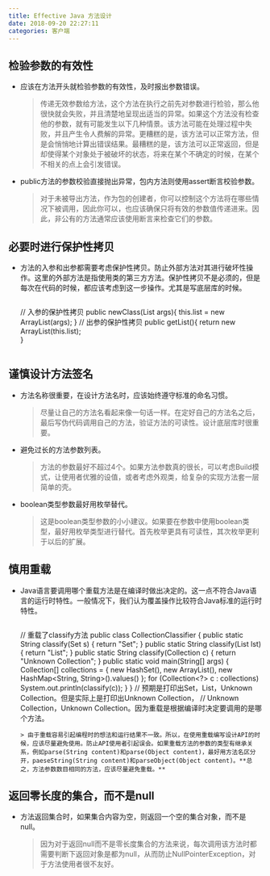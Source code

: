 ```yaml
---
title: Effective Java 方法设计
date: 2018-09-20 22:27:11
categories: 客户端
---
```


## 检验参数的有效性
-  应该在方法开头就检验参数的有效性，及时报出参数错误。
	
	> 传递无效参数给方法，这个方法在执行之前先对参数进行检验，那么他很快就会失败，并且清楚地呈现出适当的异常。如果这个方法没有检查他的参数，就有可能发生以下几种情景。该方法可能在处理过程中失败，并且产生令人费解的异常。更糟糕的是，该方法可以正常方法，但是会悄悄地计算出错误结果。最糟糕的是，该方法可以正常返回，但是却使得某个对象处于被破坏的状态，将来在某个不确定的时候，在某个不相关的点上会引发错误。

- public方法的参数校验直接抛出异常，包内方法则使用assert断言校验参数。

	> 对于未被导出方法，作为包的创建者，你可以控制这个方法将在哪些情况下被调用，因此你可以，也应该确保只将有效的参数值传递进来。因此，非公有的方法通常应该使用断言来检查它们的参数。
	
## 必要时进行保护性拷贝
- 方法的入参和出参都需要考虑保护性拷贝。防止外部方法对其进行破坏性操作。这里的外部方法是指使用类的第三方方法。保护性拷贝不是必须的，但是每次在代码的时候，都应该考虑到这一步操作。尤其是写底层库的时候。

	> ```java
	// 入参的保护性拷贝
	public newClass(List<String> args){
		this.list = new ArrayList<String>(args);
	}
	// 出参的保护性拷贝
	public getList(){
		return new ArrayList<String>(this.list);	
	}
	```
	
## 谨慎设计方法签名
- 方法名称很重要，在设计方法名时，应该始终遵守标准的命名习惯。

	> 尽量让自己的方法名看起来像一句话一样。在定好自己的方法名之后，最后写伪代码调用自己的方法，验证方法的可读性。设计底层库时很重要。
	
- 避免过长的方法参数列表。

	> 方法的参数最好不超过4个。如果方法参数真的很长，可以考虑Build模式，让使用者优雅的设值，或者考虑外观类，给复杂的实现方法套一层简单的壳。

- boolean类型参数最好用枚举替代。

	> 这是boolean类型参数的小小建议。如果要在参数中使用boolean类型，最好用枚举类型进行替代。首先枚举更具有可读性，其次枚举更利于以后的扩展。
	
## 慎用重载

- Java语言要调用哪个重载方法是在编译时做出决定的。这一点不符合Java语言的运行时特性。一般情况下，我们认为覆盖操作比较符合Java标准的运行时特性。

	> ```java
	// 重载了classify方法
	public class CollectionClassifier {
		public static String classify(Set<?> s) {
			return "Set";
		}
		public static String classify(List<?> lst) {
			return "List";
		}
		public static String classify(Collection<?> c) {
			return "Unknown Collection";
		}
		public static void main(String[] args) {
			Collection<?>[] collections = { new HashSet<String>(),
					new ArrayList<BigInteger>(),
					new HashMap<String, String>().values() };
			for (Collection<?> c : collections)
				System.out.println(classify(c));
		}
	}
	// 预期是打印出Set，List，Unknown Collection。但是实际上是打印出Unknown Collection，
	// Unknown Collection，Unknown Collection。因为重载是根据编译时决定要调用的是哪个方法。
	```
	> 由于重载容易引起编程时的想法和运行结果不一致。所以，在使用重载编写设计API的时候，应该尽量避免使用。防止API使用者引起误会。如果重载方法的参数的类型有继承关系，例如parse(String content)和parse(Object content)，最好用方法名区分开，paeseString(String content)和parseObject(Object content)。**总之，方法参数数目相同的方法，应该尽量避免重载。**
	
## 返回零长度的集合，而不是null

- 方法返回集合时，如果集合内容为空，则返回一个空的集合对象，而不是null。

	> 因为对于返回null而不是零长度集合的方法来说，每次调用该方法时都需要判断下返回对象是都为null，从而防止NullPointerException，对于方法使用者很不友好。